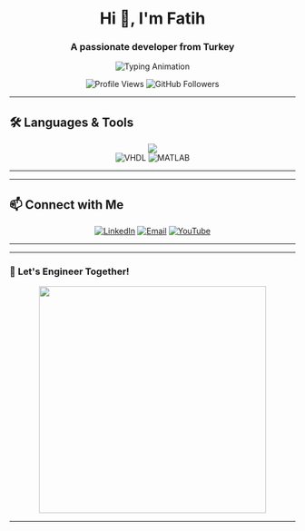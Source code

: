 <h1 align="center">Hi 👋, I'm Fatih</h1>
<h3 align="center">A passionate developer from Turkey</h3>

<p align="center">
  <img src="https://readme-typing-svg.herokuapp.com?font=Fira+Code&weight=500&size=22&pause=1000&color=32CD32&center=true&vCenter=true&width=435&lines=Embedded+Systems+Developer;FPGA+&+VHDL+Expert;AI+Enthusiast;Open+Source+Contributor;Love+Coding+%F0%9F%94%A8" alt="Typing Animation">
</p>

<p align="center">
  <img src="https://komarev.com/ghpvc/?username=mfatihg&label=Profile%20views&color=0e75b6&style=flat" alt="Profile Views">
  <img src="https://img.shields.io/github/followers/mfatihg?label=Followers&style=social" alt="GitHub Followers">
</p>

---

## 🛠️ **Languages & Tools**
<p align="center">
  <img src="https://skillicons.dev/icons?i=cpp,c,cs,python" />
  <br>
  <img src="https://img.shields.io/badge/-VHDL-00979D?style=for-the-badge&logo=vhdl&logoColor=white" alt="VHDL"/>
  <img src="https://img.shields.io/badge/-MATLAB-0076A8?style=for-the-badge&logo=mathworks&logoColor=white" alt="MATLAB"/>
</p>

---

---

## 📫 **Connect with Me**
<p align="center">
  <a href="https://linkedin.com/in/mfatihg"><img src="https://img.shields.io/badge/LinkedIn-0077B5.svg?&style=for-the-badge&logo=linkedin&logoColor=white" alt="LinkedIn"/></a>
  <a href="mailto:fatihgogus3@gmail.com"><img src="https://img.shields.io/badge/Gmail-D14836?style=for-the-badge&logo=gmail&logoColor=white" alt="Email"/></a>
  <a href="https://youtube.com/c/MehmetFatihGöğüş"><img src="https://img.shields.io/badge/YouTube-FF0000?style=for-the-badge&logo=youtube&logoColor=white" alt="YouTube"/></a>
</p>

---

---

### 🎯 **Let's Engineer Together!**
<p align="center">
  <img src="https://media.giphy.com/media/l1J9EdzfOSgfyueLm/giphy.gif" width="400px">
</p>

---
